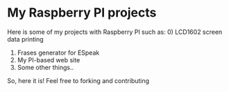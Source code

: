 # My Raspberry PI projects
Here is some of my projects
with Raspberry PI such as:
0) LCD1602 screen data printing
1) Frases generator for ESpeak
3) My PI-based web site
4) Some other things..

So, here it is! Feel free to forking and contributing 
